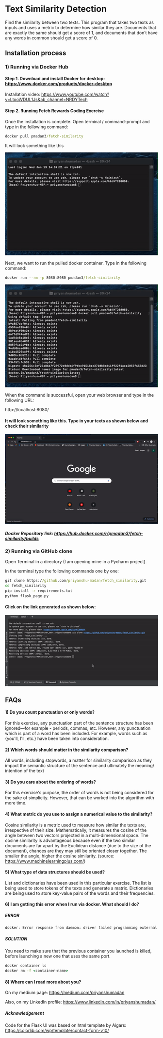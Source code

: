 # Text Similarity Detection
Find the similarity between two texts. This program that takes two texts as inputs and uses a metric to determine how similar they are. Documents that are exactly the same should get a score of 1, and documents that don’t have any words in common should get a score of 0.

## Installation process

### 1) Running via Docker Hub

#### Step 1. Download and install Docker for desktop: https://www.docker.com/products/docker-desktop

Installation video: https://www.youtube.com/watch?v=LtooWDUL1Js&ab_channel=NRDYTech

#### Step 2. Running Fetch Rewards Coding Exercise

Once the installation is complete. Open terminal / command-prompt and type in the following command:

```cmd
docker pull pmadan3/fetch-similarity
```

It will look something like this

![](readme_gifs/docker_pull.gif)

Next, we want to run the pulled docker container. Type in the following command:

```cmd
docker run --rm -p 8080:8080 pmadan3/fetch-similarity
```
![](readme_gifs/docker_run.gif)

When the command is successful, open your web browser and type in the following URL:

http://localhost:8080/

#### It will look something like this. Type in your texts as shown below and check their similarity

![](readme_gifs/flask_run.gif)

##### Docker Repository link: https://hub.docker.com/r/pmadan3/fetch-similarity/builds

### 2) Running via GitHub clone

Open Terminal in a directory (I am opening mine in a Pycharm project).

In the terminal type the following commands one by one:

```cmd
git clone https://github.com/priyanshu-madan/fetch_similarity.git
cd fetch_similarity
pip install -r requirements.txt
python flask_page.py
```
#### Click on the link generated as shown below:

![](readme_gifs/git_clone.gif)


## FAQs
#### 1) Do you count punctuation or only words?
For this exercise, any punctuation part of the sentence structure has been ignored—for example - periods, commas, etc. However, any punctuation which is part of a word has been included. For example, words such as {you'll, I'll, etc.} have been taken into consideration.

#### 2) Which words should matter in the similarity comparison? 
All words, including stopwords, a matter for similarity comparison as they impact the semantic structure of the sentence and ultimately the meaning/ intention of the text

#### 3) Do you care about the ordering of words?
For this exercise's purpose, the order of words is not being considered for the sake of simplicity. However, that can be worked into the algorithm with more time. 

#### 4) What metric do you use to assign a numerical value to the similarity?
Cosine similarity is a metric used to measure how similar the texts are, irrespective of their size. Mathematically, it measures the cosine of the angle between two vectors projected in a multi-dimensional space. The cosine similarity is advantageous because even if the two similar documents are far apart by the Euclidean distance (due to the size of the document), chances are they may still be oriented closer together. The smaller the angle, higher the cosine similarity. (source: https://www.machinelearningplus.com/)

#### 5) What type of data structures should be used?
List and dictionaries have been used in this particular exercise.
The list is being used to store tokens of the texts and generate a matrix.
Dictionaries are being used to store key-value pairs of the words and their frequencies.

#### 6) I am getting this error when I run via docker. What should I do?

##### ERROR
```cmd
docker: Error response from daemon: driver failed programming external connectivity on endpoint dreamy_einstein (86be4eb3d4a322378723150912c1452c8a29d8b645b3adc649ea066faa2967e6): Bind for 0.0.0.0:8080 failed: port is already allocated.
```

##### SOLUTION
You need to make sure that the previous container you launched is killed, before launching a new one that uses the same port.
```cmd
docker container ls
docker rm -f <container-name>
```

#### 8) Where can I read more about you?
On my medium page: https://medium.com/priyanshumadan

Also, on my LinkedIn profile: https://www.linkedin.com/in/priyanshumadan/

##### Acknowledgement

Code for the Flask UI was based on html template by Aigars: https://colorlib.com/wp/template/contact-form-v10/

